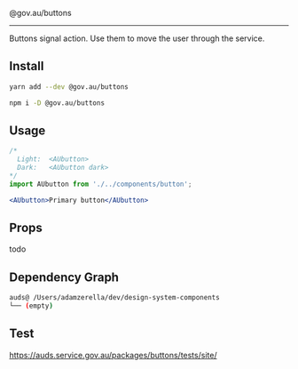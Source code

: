 @gov.au/buttons
	
---
Buttons signal action. Use them to move the user through the service.

## Install

```bash
yarn add --dev @gov.au/buttons
```
```bash
npm i -D @gov.au/buttons
```

## Usage
```jsx
/*
  Light:  <AUbutton>
  Dark:   <AUbutton dark>
*/
import AUbutton from './../components/button';

<AUbutton>Primary button</AUbutton>
```

## Props
todo

## Dependency Graph
```bash
auds@ /Users/adamzerella/dev/design-system-components
└── (empty)
```

## Test
https://auds.service.gov.au/packages/buttons/tests/site/

